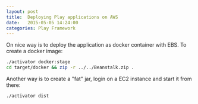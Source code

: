 ```yaml
---
layout: post
title:  Deploying Play applications on AWS
date:   2015-05-05 14:24:00
categories: Play Framework
---
```


On nice way is to deploy the application as docker container with EBS. To create a docker image: 
```bash
./activator docker:stage
cd target/docker && zip -r ../../Beanstalk.zip . 
```

Another way is to create a "fat" jar, login on a EC2 instance and start it from there: 
```bash
./activator dist
```